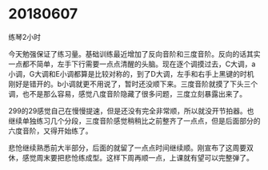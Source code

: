 # 20180607

练琴2小时

今天勉强保证了练习量。基础训练最近增加了反向音阶和三度音阶。反向的话其实一点都不简单，左手下行需要一点点清醒的头脑。现在逐个调摸过去，C大调，a小调，G大调和E小调都算是比较对称的，到了D大调，左手和右手上黑键的时机刚好是错开的。b小调就更不用说了，暂时还没顺下来。三度音阶就摸了下头三个调，也不是那么容易，感觉八度音阶隐藏了很多问题，三度立刻暴露出来了。

299的29感觉自己在慢慢提速，但是还没有完全非常顺，所以就没开节拍器。也继续单独练习几个分段，三度音阶感觉稍稍比之前整齐了一点点，但是后面部分的六度音阶，又得开始练了。

悲怆继续熟悉前大半部分，后面的就留了一点点时间继续顺。刚宣布了这周要双休，感觉周末要把悲怆练成型。这样下周再顺一点，上课就有望可以完整弹了。
